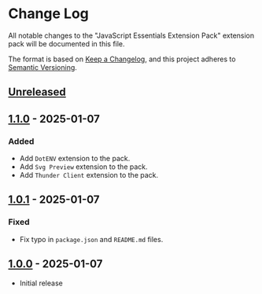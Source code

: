 # Change Log

All notable changes to the "JavaScript Essentials Extension Pack" extension pack will be documented in this file.

The format is based on [Keep a Changelog](https://keepachangelog.com/en/1.0.0/),
and this project adheres to [Semantic Versioning](https://semver.org/spec/v2.0.0.html).

## [Unreleased]

## [1.1.0] - 2025-01-07

### Added

- Add `DotENV` extension to the pack.
- Add `Svg Preview` extension to the pack.
- Add `Thunder Client` extension to the pack.

## [1.0.1] - 2025-01-07

### Fixed

- Fix typo in `package.json` and `README.md` files.

## [1.0.0] - 2025-01-07

- Initial release

[unreleased]: https://github.com/ManuelGil/vscode-javascript-pack/compare/v1.1.0...HEAD
[1.1.0]: https://github.com/ManuelGil/vscode-javascript-pack/compare/v1.0.1...v1.1.0
[1.0.1]: https://github.com/ManuelGil/vscode-javascript-pack/compare/v1.0.0...v1.0.1
[1.0.0]: https://github.com/ManuelGil/vscode-javascript-pack/releases/tag/v1.0.0
